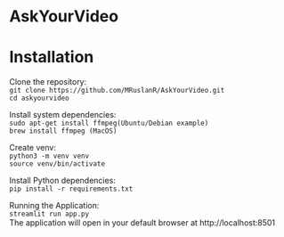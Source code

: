# AskYourVideo


# Installation
Clone the repository:\
```git clone https://github.com/MRuslanR/AskYourVideo.git```\
```cd askyourvideo```

Install system dependencies:\
```sudo apt-get install ffmpeg(Ubuntu/Debian example)```\
```brew install ffmpeg (MacOS)```

Create venv:\
```python3 -m venv venv```\
```source venv/bin/activate```


Install Python dependencies:\
```pip install -r requirements.txt```

Running the Application:\
```streamlit run app.py```\
The application will open in your default browser at http://localhost:8501

